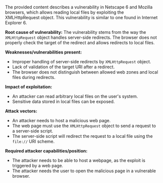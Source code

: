 The provided content describes a vulnerability in Netscape 6 and Mozilla browsers, which allows reading local files by exploiting the XMLHttpRequest object. This vulnerability is similar to one found in Internet Explorer 6.

**Root cause of vulnerability:**
The vulnerability stems from the way the `XMLHttpRequest` object handles server-side redirects. The browser does not properly check the target of the redirect and allows redirects to local files.

**Weaknesses/vulnerabilities present:**
-   Improper handling of server-side redirects by `XMLHttpRequest` object.
-   Lack of validation of the target URI after a redirect.
-   The browser does not distinguish between allowed web zones and local files during redirects.

**Impact of exploitation:**
- An attacker can read arbitrary local files on the user's system.
- Sensitive data stored in local files can be exposed.

**Attack vectors:**
- An attacker needs to host a malicious web page.
- The web page must use the `XMLHttpRequest` object to send a request to a server-side script.
- The server-side script will redirect the request to a local file using the `file://` URI scheme.

**Required attacker capabilities/position:**
- The attacker needs to be able to host a webpage, as the exploit is triggered by a web page.
- The attacker needs the user to open the malicious page in a vulnerable browser.